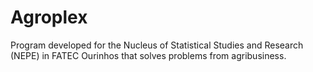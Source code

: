 # Agroplex
Program developed for the Nucleus of Statistical Studies and Research (NEPE) in FATEC Ourinhos that solves problems from agribusiness.
